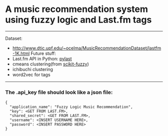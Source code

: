 # A music recommendation system using fuzzy logic and Last.fm tags

-----
Dataset:
- http://www.dtic.upf.edu/~ocelma/MusicRecommendationDataset/lastfm-1K.html
Future stuff:
- Last.fm API in Python: [pylast](https://github.com/pylast/pylast)
- cmeans clustering(from [scikit-fuzzy](https://github.com/scikit-fuzzy/scikit-fuzzy))
- ichibuchi clustering
- word2vec for tags


-----
### The .api_key file should look like a json file:
```
{
  "application_name": "Fuzzy Logic Music Recommendation",
  "key": <GET FROM LAST.FM>,
  "shared_secret": <GET FROM LAST.FM>,
  "username": <INSERT USERNAME HERE>,
  "password": <INSERT PASSWORD HERE>
}
```
